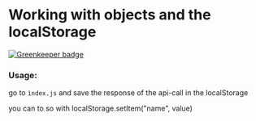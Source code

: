 # Working with objects and the localStorage

[![Greenkeeper badge](https://badges.greenkeeper.io/spielhoelle/local-storage.svg)](https://greenkeeper.io/)

### Usage:
go to `ìndex.js` and save the response of the api-call in the localStorage

you can to so with localStorage.setItem("name", value)

